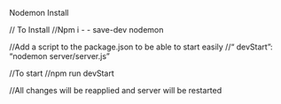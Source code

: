 Nodemon Install

// To Install
//Npm i - - save-dev nodemon

//Add a script to the package.json to be able to start easily
//“ devStart”: “nodemon server/server.js”

//To start 
//npm run devStart

//All changes will be reapplied and server will be restarted
